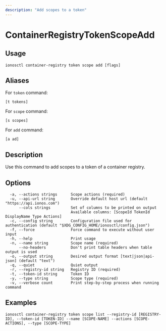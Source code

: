 ```yaml
---
description: "Add scopes to a token"
---
```


# ContainerRegistryTokenScopeAdd

## Usage

```text
ionosctl container-registry token scope add [flags]
```

## Aliases

For `token` command:

```text
[t tokens]
```

For `scope` command:

```text
[s scopes]
```

For `add` command:

```text
[a ad]
```

## Description

Use this command to add scopes to a token of a container registry.

## Options

```text
  -a, --actions strings      Scope actions (required)
  -u, --api-url string       Override default host url (default "https://api.ionos.com")
      --cols strings         Set of columns to be printed on output 
                             Available columns: [ScopeId TokenId DisplayName Type Actions]
  -c, --config string        Configuration file used for authentication (default "$XDG_CONFIG_HOME/ionosctl/config.json")
  -f, --force                Force command to execute without user input
  -h, --help                 Print usage
  -n, --name string          Scope name (required)
      --no-headers           Don't print table headers when table output is used
  -o, --output string        Desired output format [text|json|api-json] (default "text")
  -q, --quiet                Quiet output
  -r, --registry-id string   Registry ID (required)
  -t, --token-id string      Token ID
  -y, --type string          Scope type (required)
  -v, --verbose count        Print step-by-step process when running command
```

## Examples

```text
ionosctl container-registry token scope list --registry-id [REGISTRY-ID], --token-id [TOKEN-ID] --name [SCOPE-NAME] --actions [SCOPE-ACTIONS], --type [SCOPE-TYPE]
```

